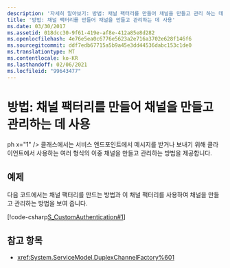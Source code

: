 ```yaml
---
description: '자세히 알아보기: 방법: 채널 팩터리를 만들어 채널을 만들고 관리 하는 데 사용'
title: '방법: 채널 팩터리를 만들어 채널을 만들고 관리하는 데 사용'
ms.date: 03/30/2017
ms.assetid: 018dcc30-9f61-419e-af8e-412a85e8d282
ms.openlocfilehash: 4e76e5ea0c6776e5623a2e716a3702e628f146f6
ms.sourcegitcommit: ddf7edb67715a5b9a45e3dd44536dabc153c1de0
ms.translationtype: MT
ms.contentlocale: ko-KR
ms.lasthandoff: 02/06/2021
ms.locfileid: "99643477"
---
```

# <a name="how-to-create-a-channel-factory-and-use-it-to-create-and-manage-channels"></a>방법: 채널 팩터리를 만들어 채널을 만들고 관리하는 데 사용

ph x="1" /&gt; 클래스에서는 서비스 엔드포인트에서 메시지를 받거나 보내기 위해 클라이언트에서 사용하는 여러 형식의 이중 채널을 만들고 관리하는 방법을 제공합니다.  
  
## <a name="example"></a>예제  

 다음 코드에서는 채널 팩터리를 만드는 방법과 이 채널 팩터리를 사용하여 채널을 만들고 관리하는 방법을 보여 줍니다.  
  
 [!code-csharp[S_CustomAuthentication#1](../../../../samples/snippets/csharp/VS_Snippets_CFX/s_customauthentication/cs/instance.cs#1)]  
  
## <a name="see-also"></a>참고 항목

- <xref:System.ServiceModel.DuplexChannelFactory%601>
